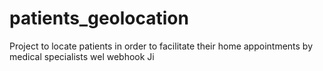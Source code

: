 # patients_geolocation
Project to locate patients in order to facilitate their home appointments by medical specialists
wel
webhook
Ji